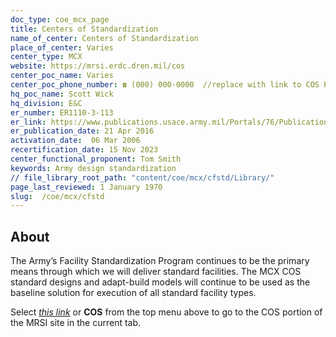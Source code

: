 ```yaml
---
doc_type: coe_mcx_page 
title: Centers of Standardization
name_of_center: Centers of Standardization
place_of_center: Varies
center_type: MCX
website: https://mrsi.erdc.dren.mil/cos
center_poc_name: Varies
center_poc_phone_number: ☎ (000) 000-0000  //replace with link to COS POC page in template
hq_poc_name: Scott Wick
hq_division: E&C
er_number: ER1110-3-113
er_link: https://www.publications.usace.army.mil/Portals/76/Publications/EngineerRegulations/ER_1110-3-113.pdf
er_publication_date: 21 Apr 2016
activation_date:  06 Mar 2006
recertification_date: 15 Nov 2023
center_functional_proponent: Tom Smith
keywords: Army design standardization
// file_library_root_path: "content/coe/mcx/cfstd/Library/" 
page_last_reviewed: 1 January 1970 
slug:  /coe/mcx/cfstd
---
```


## About 

The Army’s Facility Standardization Program continues to be the primary means through which we will deliver standard facilities. The MCX COS standard designs and adapt-build models will continue to be used as the baseline solution for execution of all standard facility types.

Select <a href="../../cos/">*this link*</a> or **COS** from the top menu above to go to the COS portion of the MRSI site in the current tab.


